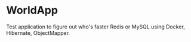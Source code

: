 # WorldApp
 Test application to figure out who's faster Redis or MySQL using Docker, Hibernate, ObjectMapper.
